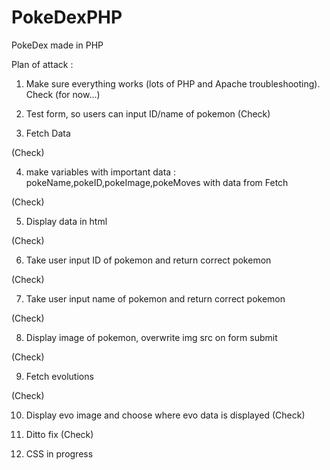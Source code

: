 # PokeDexPHP
PokeDex made in PHP

Plan of attack :

1. Make sure everything works (lots of PHP and Apache troubleshooting).
Check (for now...)

2. Test form, so users can input ID/name of pokemon
(Check)

3. Fetch Data 

(Check)

4. make variables with important data : pokeName,pokeID,pokeImage,pokeMoves
   with data from Fetch

(Check)

5. Display data in html

(Check)

6. Take user input ID of pokemon and return correct pokemon

(Check)

7. Take user input name of pokemon and return correct pokemon

(Check)

8. Display image of pokemon, overwrite img src on form submit

(Check)

9. Fetch evolutions

(Check)

10. Display evo image and choose where evo data is displayed
(Check)

11. Ditto fix 
(Check)

12. CSS
in progress